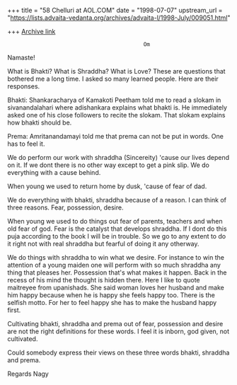 +++
title = "58 Chelluri at AOL.COM"
date = "1998-07-07"
upstream_url = "https://lists.advaita-vedanta.org/archives/advaita-l/1998-July/009051.html"

+++
[Archive link](https://lists.advaita-vedanta.org/archives/advaita-l/1998-July/009051.html)

                                               Om
Namaste!

What is Bhakti?  What is Shraddha?  What is Love?   These are questions that
bothered me a long time.   I asked so many learned people.  Here are their
responses.

Bhakti:     Shankaracharya of Kamakoti Peetham told me to read a slokam in
sivanandalahari where adishankara explains what bhakti is.   He immediately
asked one of his close followers to recite the slokam.  That slokam explains
how bhakti should be.

Prema:  Amritanandamayi told me that prema can not be put in words. One has to
feel it.

We do perform our work with shraddha (Sincereity) 'cause our lives depend on
it.  If we dont there is no other way except to get a pink slip.   We do
everything with a cause behind.

When young we used to return home by dusk, 'cause of fear of dad.

We do everything with bhakti, shraddha because of a reason.   I can think of
three reasons.   Fear, possession, desire.

When young we used to do things out fear of parents, teachers and when old
fear of god.   Fear is the catalyst that develops shraddha.  If I dont do this
puja according to the book I will be in trouble.  So we go to any extent to do
it right not with real shraddha but fearful of doing it any otherway.

We do things with shraddha to win what we desire.  For instance to win the
attention of a young maiden one will perform with so much shraddha any thing
that pleases her.  Possession that's what makes it happen.  Back in the recess
of his mind the thought is hidden there.  Here I like to quote maitreyee from
upanishads.
She said woman loves her husband and make him happy because when he is happy
she feels happy too.  There is the selfish motto.  For her to feel happy she
has to make the husband happy first.

Cultivating bhakti, shraddha and prema out of fear, possession and desire are
not the right definitions for these words.   I feel it is inborn, god given,
not cultivated.

Could somebody express their views on these three words bhakti, shraddha and
prema.

Regards                                                       Nagy

